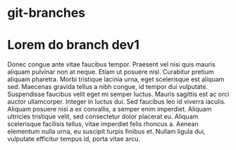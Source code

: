 # git-branches

# Lorem do branch dev1
Donec congue ante vitae faucibus tempor. Praesent vel nisi quis mauris aliquam pulvinar non at neque. Etiam ut posuere nisl. Curabitur pretium aliquam pharetra. Morbi tristique lacinia urna, eget scelerisque est aliquam sed. Maecenas gravida tellus a nibh congue, id tempor dui vulputate. Suspendisse faucibus velit eget mi semper luctus. Mauris sagittis est ac orci auctor ullamcorper. Integer in luctus dui. Sed faucibus leo id viverra iaculis. Aliquam posuere nisi a ex convallis, a semper enim imperdiet. Aliquam ultricies tristique velit, sed consectetur dolor placerat eu. Aliquam scelerisque facilisis tellus, vitae imperdiet felis rhoncus a. Aenean elementum nulla urna, eu suscipit turpis finibus et. Nullam ligula dui, vulputate efficitur tempus id, porta vitae arcu.
